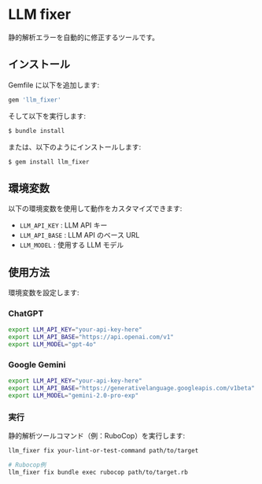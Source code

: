 <!-- @format -->

# LLM fixer

静的解析エラーを自動的に修正するツールです。

## インストール

Gemfile に以下を追加します:

```ruby
gem 'llm_fixer'
```

そして以下を実行します:

```bash
$ bundle install
```

または、以下のようにインストールします:

```bash
$ gem install llm_fixer
```

## 環境変数

以下の環境変数を使用して動作をカスタマイズできます:

- `LLM_API_KEY` : LLM API キー
- `LLM_API_BASE` : LLM API のベース URL
- `LLM_MODEL` : 使用する LLM モデル

## 使用方法

環境変数を設定します:

### ChatGPT

```bash
export LLM_API_KEY="your-api-key-here"
export LLM_API_BASE="https://api.openai.com/v1"
export LLM_MODEL="gpt-4o"
```

### Google Gemini

```bash
export LLM_API_KEY="your-api-key-here"
export LLM_API_BASE="https://generativelanguage.googleapis.com/v1beta"
export LLM_MODEL="gemini-2.0-pro-exp"
```

### 実行

静的解析ツールコマンド（例：RuboCop）を実行します:

```bash
llm_fixer fix your-lint-or-test-command path/to/target

# Rubocop例
llm_fixer fix bundle exec rubocop path/to/target.rb
```
